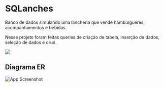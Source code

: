 
# SQLanches

Banco de dados simulando uma lancheria que vende hambúrgueres, acompanhamentos e bebidas.

Nesse projeto foram feitas queries de criação de tabela, inserção de dados, seleção de dados e crud.

<img src="https://img.shields.io/badge/PostgreSQL-316192?style=for-the-badge&logo=postgresql&logoColor=white"/><space><space>



## Diagrama ER

![App Screenshot](https://conteudo-kenzie-fullstack.vercel.app/modulo_4/sprint_3/_entrega/img/DER_SQLanches.png)

